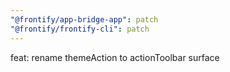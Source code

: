 ```yaml
---
"@frontify/app-bridge-app": patch
"@frontify/frontify-cli": patch
---
```


feat: rename themeAction to actionToolbar surface
